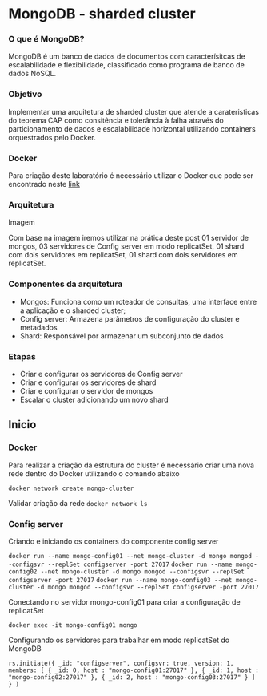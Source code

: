 # MongoDB - sharded cluster

### O que é MongoDB?
MongoDB é um banco de dados de documentos com caracterísitcas de escalabilidade e flexibilidade, classificado como programa de banco de dados NoSQL.

### Objetivo
Implementar uma arquitetura de sharded cluster que atende a carateristicas do teorema CAP como consitência e tolerância à falha através do particionamento de dados e escalabilidade horizontal utilizando containers orquestrados pelo Docker.

### Docker
Para criação deste laboratório é necessário utilizar o Docker que pode ser encontrado neste [link](https://www.docker.com/)

### Arquitetura
Imagem

Com base na imagem iremos utilizar na prática deste post 01 servidor de mongos, 03 servidores de Config server em modo replicatSet, 01 shard com dois servidores em replicatSet, 01 shard com dois servidores em replicatSet.

### Componentes da arquitetura
- Mongos: Funciona como um roteador de consultas, uma interface entre a aplicação e o sharded cluster;
- Config server: Armazena parâmetros de configuração do cluster e metadados
- Shard: Responsável por armazenar um subconjunto de dados


### Etapas
- Criar e configurar os servidores de Config server
- Criar e configurar os servidores de shard
- Criar e configurar o servidor de mongos
- Escalar o cluster adicionando um novo shard


## Inicio

### Docker 
Para realizar a criação da estrutura do cluster é necessário criar uma nova rede dentro do Docker utilizando o comando abaixo

`docker network create mongo-cluster`

Validar criação da rede
`docker network ls`

### Config server
Criando e iniciando os containers do componente config server

`docker run --name mongo-config01 --net mongo-cluster -d mongo mongod --configsvr --replSet configserver -port 27017`
`docker run --name mongo-config02 --net mongo-cluster -d mongo mongod --configsvr --replSet configserver -port 27017`
`docker run --name mongo-config03 --net mongo-cluster -d mongo mongod --configsvr --replSet configserver -port 27017`

Conectando no servidor mongo-config01 para criar a configuração de replicatSet

`docker exec -it mongo-config01 mongo`

Configurando os servidores para trabalhar em modo replicatSet do MongoDB

`rs.initiate({ _id: "configserver", configsvr: true, version: 1, members: [ { _id: 0, host : "mongo-config01:27017" }, { _id: 1, host : "mongo-config02:27017" }, { _id: 2, host : "mongo-config03:27017" } ] } )
`


